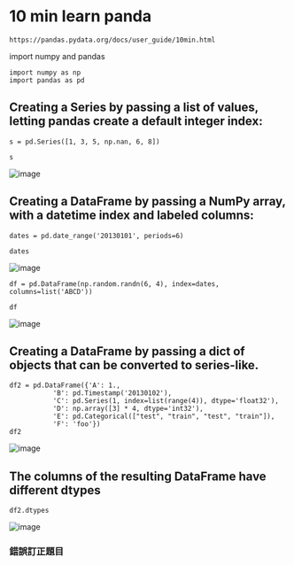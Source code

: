 # 10 min learn panda
```
https://pandas.pydata.org/docs/user_guide/10min.html
```
import numpy and pandas
```
import numpy as np
import pandas as pd
```
## Creating a Series by passing a list of values, letting pandas create a default integer index:
```
s = pd.Series([1, 3, 5, np.nan, 6, 8])

s
```
![image]()

## Creating a DataFrame by passing a NumPy array, with a datetime index and labeled columns:
```
dates = pd.date_range('20130101', periods=6)

dates
```
![image]()
```
df = pd.DataFrame(np.random.randn(6, 4), index=dates, columns=list('ABCD'))

df
```
![image]()
## Creating a DataFrame by passing a dict of objects that can be converted to series-like.
```
df2 = pd.DataFrame({'A': 1.,
           'B': pd.Timestamp('20130102'),
           'C': pd.Series(1, index=list(range(4)), dtype='float32'),
           'D': np.array([3] * 4, dtype='int32'),
           'E': pd.Categorical(["test", "train", "test", "train"]),
           'F': 'foo'})
df2
```
![image]()

## The columns of the resulting DataFrame have different dtypes
```
df2.dtypes
```
![image]()

### 錯誤訂正題目
